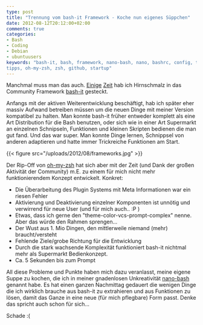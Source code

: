 ```yaml
---
type: post
title: "Trennung vom bash-it Framework - Koche nun eigenes Süppchen"
date: 2012-08-12T20:12:00+02:00
comments: true
categories:
- Bash
- Coding
- Debian
- ubuntuusers
keywords: "bash-it, bash, framework, nano-bash, nano, bashrc, config, tricks,
tipps, oh-my-zsh, zsh, github, startup"
---
```


Manchmal muss man das auch. [Einige](/blog/2010/11/24/bash-it-n0qorg-theme-und-git_info/)
[Zeit](/blog/2010/12/07/github-mitarbeit-an-bash-it/) hab ich
Hirnschmalz in das Community Framework [bash-it](https://github.com/revans/bash-it) gesteckt.

Anfangs mit der aktiven Weiterentwicklung beschäftigt, hab ich später eher
massiv Aufwand betreiben müssen um die neuen Dinge mit meiner Version kompatibel zu halten.
Man konnte bash-it früher entweder komplett als eine Art Distribution für die
Bash benutzen, oder sich wie in einer Art Supermarkt an einzelnen Schnipseln,
Funktionen und kleinen Skripten bedienen die man gut fand. Und das war super.
Man konnte Dinge lernen, Schnippsel von anderen adaptieren und hatte immer
Trickreiche Funktionen am Start.

{{< figure src="/uploads/2012/08/frameworks.jpg" >}}

Der Rip-Off von [oh-my-zsh](https://github.com/robbyrussell/oh-my-zsh) hat sich
aber mit der Zeit (und Dank der großen Aktivität der Community) m.E. zu einem
für mich nicht mehr funktionierendem Konzept entwickelt. Konkret:

* Die Überarbeitung des Plugin Systems mit Meta Informationen war ein riesen
Fehler
* Aktivierung und Deaktivierung einzelner Komponenten ist unnötig und verwirrend
für neue User (und für mich auch.. :P )
* Etwas, dass ich gerne den "theme-color-vcs-prompt-complex" nenne. Aber das
würde den Rahmen sprengen...
* Der Wust aus 1. Mio Dingen, den mittlerweile niemand (mehr)
braucht/versteht
* Fehlende Ziele/grobe Richtung für die Entwicklung
* Durch die stark wachsende Komplexität funktioniert bash-it nichtmal mehr als
Supermarkt Bedienkonzept.
* Ca. 5 Sekunden bis zum Prompt

All diese Probleme und Punkte haben mich dazu veranlasst, meine eigene Suppe zu
kochen, die ich in meiner gnadenlosen Unkreativität
[nano-bash](https://github.com/noqqe/nano-bash) genannt habe. Es hat einen
ganzen Nachmittag gedauert die wenigen Dinge die ich wirklich brauche aus bash-it zu
extrahieren und aus Funktionen zu lösen, damit das Ganze in eine neue (für mich
pflegbare) Form passt. Denke das spricht auch schon für sich...

Schade :(
